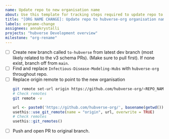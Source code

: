 ```yaml
---
name: Update repo to new organisation name
about: Use this template for tracking steps required to update repo to new org name.
title: "[ORG NAME CHANGE]: Update repo to hubverse-org organisation name"
labels: orgname-change
assignees: annakrystalli
projects: "hubverse Development overview"
milestone: "org-rename"
---
```


- [ ] Create new branch called `to-hubverse` from latest dev branch (most likely related to the v3 schema PRs). (Make sure to pull first). If none exist, branch off from `main`.
- [ ] Find and replace `Infectious-Disease-Modeling-Hubs` with `hubverse-org` throughout repo.
- [ ] Replace origin remote to point to the new organisation
    ```bash
    git remote set-url origin https://github.com/hubverse-org/<REPO_NAME>.git
    # Check remotes
    git remote -v
    ```
    ```r
    url <- paste0('https://github.com/hubverse-org/', basename(getwd()), '.git')
    usethis::use_git_remote(name = "origin", url, overwrite = TRUE)
    # Check remotes
    usethis::git_remotes()
    ```
- [ ] Push and open PR to original branch.
